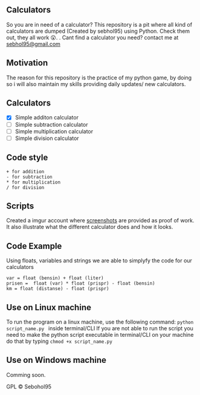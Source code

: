 ## Calculators
So you are in need of a calculator? This repository is a pit where all kind of calculators are dumped (Created by sebhol95) using Python. Check them out, they all work :open_mouth:.  . Cant find a calculator you need? contact me at sebhol95@gmail.com

## Motivation
The reason for this repository is the practice of my python game, by doing so i will also maintain my skills providing daily updates/ new calculators.

## Calculators
- [X] Simple additon calculator
- [ ] Simple subtraction calculator
- [ ] Simple multiplication calculator
- [ ] Simple division calculator

## Code style
```
+ for addition
- for subtraction
* for multiplication
/ for division
```

## Scripts
Created a imgur account where [screenshots](https://sebastianholterhuset.imgur.com/all/) are provided as proof of work. It also illustrate what the different calculator does and how it looks. 

## Code Example
Using floats, variables and strings we are able to simplyfy the code for our calculators
```
var = float (bensin) + float (liter)
prisen =  float (var) * float (prispr) - float (bensin)
km = float (distanse) - float (prispr)
```
## Use on Linux machine 
To run the program on a linux machine, use the following command: ```python script_name.py ``` inside terminal/CLI
If you are not able to run the script you need to make the python script executable in terminal/CLI on your machine do that by typing ```chmod +x script_name.py ```

## Use on Windows machine
Comming soon. 

GPL © Sebohol95
